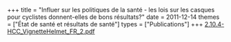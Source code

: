 +++
title = "Influer sur les politiques de la santé - les lois sur les casques pour cyclistes donnent-elles de bons résultats?"
date = 2011-12-14
themes = ["État de santé et résultats de santé"]
types = ["Publications"]
+++
[2.10.4-HCC\_VignetteHelmet\_FR\_2.pdf](/files/2.10.4-HCC_VignetteHelmet_FR_2.pdf)
